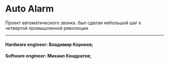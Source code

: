 # Auto Alarm
Проект автоматического звонка. был сделан небольшой шаг к четвертой промышленной революции
***
#### Hardware engineer: Владимир Корнеев;
#### Software engineer: Михаил Кондратов;
